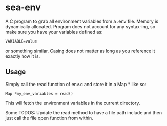 # sea-env
A C program to grab all environment variables from a .env file. Memory is dynamically allocated. Program does not account for any syntax-ing, so make sure you have your variables defined as:
```
VARIABLE=value
```
or something similar. Casing does not matter as long as you reference it exactly how it is.

## Usage
Simply call the read function of env.c and store it in a Map * like so:
```
Map *my_env_variables = read()
```
This will fetch the environment variables in the current directory.

Some TODOS: Update the read method to have a file path include and then just call the file open function from within.

